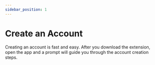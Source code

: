 ```yaml
---
sidebar_position: 1
---
```


# Create an Account

Creating an account is fast and easy. After you download the extension, open the app and a prompt will guide you through the account creation steps.
